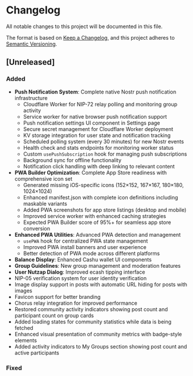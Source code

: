 # Changelog

All notable changes to this project will be documented in this file.

The format is based on [Keep a Changelog](https://keepachangelog.com/en/1.0.0/),
and this project adheres to [Semantic Versioning](https://semver.org/spec/v2.0.0.html).

## [Unreleased]

### Added
- **Push Notification System**: Complete native Nostr push notification infrastructure
  - Cloudflare Worker for NIP-72 relay polling and monitoring group activity
  - Service worker for native browser push notification support
  - Push notification settings UI component in Settings page
  - Secure secret management for Cloudflare Worker deployment
  - KV storage integration for user state and notification tracking
  - Scheduled polling system (every 30 minutes) for new Nostr events
  - Health check and stats endpoints for monitoring worker status
  - Custom `usePushSubscription` hook for managing push subscriptions
  - Background sync for offline functionality
  - Notification click handling with deep linking to relevant content
- **PWA Builder Optimization**: Complete App Store readiness with comprehensive icon set
  - Generated missing iOS-specific icons (152×152, 167×167, 180×180, 1024×1024)
  - Enhanced manifest.json with complete icon definitions including maskable variants
  - Added PWA screenshots for app store listings (desktop and mobile)
  - Improved service worker with enhanced caching strategies
  - Expected PWA Builder score of 95%+ for seamless app store conversion
- **Enhanced PWA Utilities**: Advanced PWA detection and management
  - `usePWA` hook for centralized PWA state management
  - Improved PWA install banners and user experience
  - Better detection of PWA mode across different platforms
- **Balance Display**: Enhanced Cashu wallet UI components
- **Group Guidelines**: New group management and moderation features
- **User Nutzap Dialog**: Improved ecash tipping interface
- NIP-05 verification system for user identity verification
- Image display support in posts with automatic URL hiding for posts with images
- Favicon support for better branding
- Chorus relay integration for improved performance
- Restored community activity indicators showing post count and participant count on group cards
- Added loading states for community statistics while data is being fetched
- Enhanced visual presentation of community metrics with badge-style elements
- Added activity indicators to My Groups section showing post count and active participants

### Fixed
